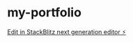 # my-portfolio

[Edit in StackBlitz next generation editor ⚡️](https://stackblitz.com/~/github.com/AdarshPawar29/my-portfolio)